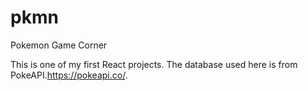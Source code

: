 # pkmn
Pokemon Game Corner

This is one of my first React projects. The database used here is from PokeAPI.https://pokeapi.co/. 
